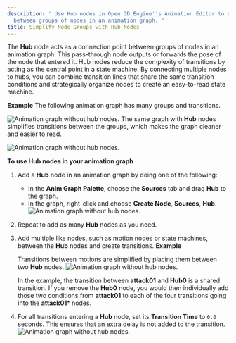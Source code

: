 ```yaml
---
description: ' Use Hub nodes in Open 3D Engine''s Animation Editor to simplify transitions
  between groups of nodes in an animation graph. '
title: Simplify Node Groups with Hub Nodes
---
```


The **Hub** node acts as a connection point between groups of nodes in an animation graph. This pass-through node outputs or forwards the pose of the node that entered it. Hub nodes reduce the complexity of transitions by acting as the central point in a state machine. By connecting multiple nodes to hubs, you can combine transition lines that share the same transition conditions and strategically organize nodes to create an easy-to-read state machine.

**Example**
The following animation graph has many groups and transitions.

![Animation graph without hub nodes.](/images/user-guide/actor-animation/animation-editor-using-hub-nodes-nohubgraph.png)
The same graph with **Hub** nodes simplifies transitions between the groups, which makes the graph cleaner and easier to read.

![Animation graph without hub nodes.](/images/user-guide/actor-animation/animation-editor-using-hub-nodes-graphwithhubs.png)

**To use Hub nodes in your animation graph**

1. Add a **Hub** node in an animation graph by doing one of the following:
   + In the **Anim Graph Palette**, choose the **Sources** tab and drag **Hub** to the graph.
   + In the graph, right-click and choose **Create Node**, **Sources**, **Hub**.
![Animation graph without hub nodes.](/images/user-guide/actor-animation/animation-editor-using-hub-nodes-palette.png)

1. Repeat to add as many **Hub** nodes as you need.

1. Add multiple like nodes, such as motion nodes or state machines, between the **Hub** nodes and create transitions.
**Example**

   Transitions between motions are simplified by placing them between two **Hub** nodes.
![Animation graph without hub nodes.](/images/user-guide/actor-animation/animation-editor-using-hub-nodes-example.png)

   In the example, the transition between **attack01** and **Hub0** is a shared transition. If you remove the **Hub0** node, you would then individually add those two conditions from **attack01** to each of the four transitions going into the **attack01**\* nodes.

1. For all transitions entering a **Hub** node, set its **Transition Time** to `0.0` seconds. This ensures that an extra delay is not added to the transition.
![Animation graph without hub nodes.](/images/user-guide/actor-animation/animation-editor-using-hub-nodes-transitiontime.png)
